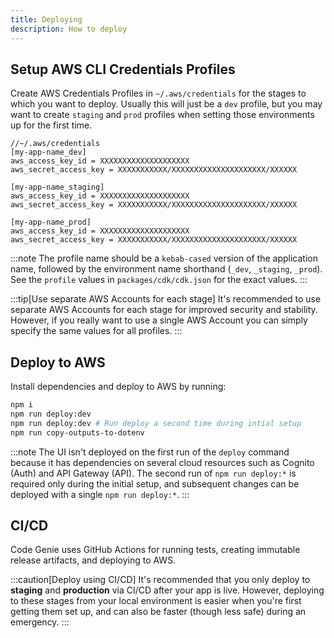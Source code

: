 ```yaml
---
title: Deploying
description: How to deploy
---
```


## Setup AWS CLI Credentials Profiles

Create AWS Credentials Profiles in `~/.aws/credentials` for the stages to which you want to deploy. Usually this will just be a `dev` profile, but you may want to create `staging` and `prod` profiles when setting those environments up for the first time.

```
//~/.aws/credentials
[my-app-name_dev]
aws_access_key_id = XXXXXXXXXXXXXXXXXXXX
aws_secret_access_key = XXXXXXXXXXX/XXXXXXXXXXXXXXXXXXXXX/XXXXXX

[my-app-name_staging]
aws_access_key_id = XXXXXXXXXXXXXXXXXXXX
aws_secret_access_key = XXXXXXXXXXX/XXXXXXXXXXXXXXXXXXXXX/XXXXXX

[my-app-name_prod]
aws_access_key_id = XXXXXXXXXXXXXXXXXXXX
aws_secret_access_key = XXXXXXXXXXX/XXXXXXXXXXXXXXXXXXXXX/XXXXXX
```
:::note
The profile name should be a `kebab-cased` version of the application name, followed by the environment name shorthand (`_dev`, `_staging`, `_prod`). See the `profile` values in `packages/cdk/cdk.json` for the exact values.
:::

:::tip[Use separate AWS Accounts for each stage]
It's recommended to use separate AWS Accounts for each stage for improved security and stability. However, if you really want to use a single AWS Account you can simply specify the same values for all profiles.
:::

## Deploy to AWS

Install dependencies and deploy to AWS by running:

<!-- TODO: Tabs for dev, staging, prod -->
```sh title="Initial install and deploy"
npm i
npm run deploy:dev
npm run deploy:dev # Run deploy a second time during intial setup
npm run copy-outputs-to-dotenv
```

:::note
The UI isn't deployed on the first run of the `deploy` command because it has dependencies on several cloud resources such as Cognito (Auth) and API Gateway (API). The second run of `npm run deploy:*` is required only during the initial setup, and subsequent changes can be deployed with a single `npm run deploy:*`.
:::

## CI/CD

Code Genie uses GitHub Actions for running tests, creating immutable release artifacts, and deploying to AWS.

:::caution[Deploy using CI/CD]
It's recommended that you only deploy to **staging** and **production** via CI/CD after your app is live. However, deploying to these stages from your local environment is easier when you're first getting them set up, and can also be faster (though less safe) during an emergency.
:::

